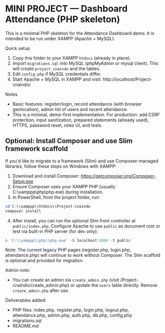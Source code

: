 # MINI PROJECT — Dashboard Attendance (PHP skeleton)

This is a minimal PHP skeleton for the Attendance Dashboard demo. It is intended to be run under XAMPP (Apache + MySQL).

Quick setup

1. Copy this folder to your XAMPP `htdocs` (already in place).
2. Import `migrations.sql` into MySQL (phpMyAdmin or mysql client). This will create `project_cnaindo` and the tables.
3. Edit `config.php` if MySQL credentials differ.
4. Start Apache + MySQL in XAMPP and visit: http://localhost/Project-cnaindo/

Notes
- Basic features: register/login, record attendance (with browser geolocation), admin list of users and recent attendance.
- This is a minimal, demo-first implementation. For production: add CSRF protection, input sanitization, prepared statements (already used), HTTPS, password reset, roles UI, and tests.

Optional: Install Composer and use Slim framework scaffold
-----------------------------------------------------
If you'd like to migrate to a framework (Slim) and use Composer-managed libraries, follow these steps on Windows with XAMPP:

1. Download and install Composer: https://getcomposer.org/Composer-Setup.exe
2. Ensure Composer uses your XAMPP PHP (usually C:\\xamppp\\php\\php.exe) during installation.
3. In PowerShell, from the project folder, run:

```powershell
cd C:\\xamppp\\htdocs\\Project-cnaindo
composer install
```

4. After install, you can run the optional Slim front controller at `public/index.php`. Configure Apache to use `public` as document root or test via built-in PHP server (for dev only):

```powershell
& 'C:\\xamppp\\php\\php.exe' -S localhost:8080 -t public
```

Note: The current legacy PHP pages (register.php, login.php, attendance.php) will continue to work without Composer. The Slim scaffold is optional and provided for migration.

Admin note:
- You can create an admin via `create_admin.php` (visit /Project-cnaindo/create_admin.php) or update the `users` table directly. Remove `create_admin.php` after use.


Deliverables added:
- PHP files: index.php, register.php, login.php, logout.php, attendance.php, admin.php, auth.php, db.php, config.php
- migrations.sql
- README.md
